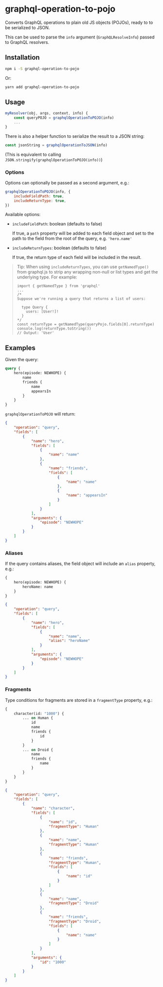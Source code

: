 # graphql-operation-to-pojo

Converts GraphQL operations to plain old JS objects (POJOs), ready to to be serialized to JSON.

This can be used to parse the `info` argument (`GraphQLResolveInfo`) passed to GraphQL resolvers.

## Installation

```bash
npm i -S graphql-operation-to-pojo
```

Or:

```bash
yarn add graphql-operation-to-pojo
```

## Usage

```js
myResolver(obj, args, context, info) {
    const queryPOJO = graphqlOperationToPOJO(info)
    ...
}
```

There is also a helper function to serialize the result to a JSON string:

```js
const jsonString = graphqlOperationToJSON(info)
```

(This is equivalent to calling `JSON.stringify(graphqlOperationToPOJO(info))`)

### Options

Options can optionally be passed as a second argument, e.g.:

```js
graphqlOperationToPOJO(info, {
    includeFieldPath: true,
    includeReturnType: true,
})
```

Available options:

-   `includeFieldPath`: boolean (defaults to false)

    If true, a `path` property will be added to each field object and set to the path to the field from the root of the query, e.g. `'hero.name'`

-   `includeReturnTypes`: boolean (defaults to false)

    If true, the return type of each field will be included in the result.

> Tip:
> When using `includeReturnTypes`, you can use `getNamedType()` from graphql.js to strip any wrapping non-null or list types and get the underlying type. For example:
>
> ```lang-js
> import { getNamedType } from 'graphql'
> ...
> /*
> Suppose we're running a query that returns a list of users:
>
>   type Query {
>     users: [User!]!
>   }
> */
> const returnType = getNamedType(queryPojo.fields[0].returnType)
> console.log(returnType.toString())
> // Output: 'User'
> ```

</code>

## Examples

Given the query:

```graphql
query {
    hero(episode: NEWHOPE) {
        name
        friends {
            name
            appearsIn
        }
    }
}
```

`graphqlOperationToPOJO` will return:

```json
{
    "operation": "query",
    "fields": [
        {
            "name": "hero",
            "fields": [
                {
                    "name": "name"
                },
                {
                    "name": "friends",
                    "fields": [
                        {
                            "name": "name"
                        },
                        {
                            "name": "appearsIn"
                        }
                    ]
                }
            ],
            "arguments": {
                "episode": "NEWHOPE"
            }
        }
    ]
}
```

### Aliases

If the query contains aliases, the field object will include an `alias` property, e.g.:

```graphql
{
    hero(episode: NEWHOPE) {
        heroName: name
    }
}
```

```json
{
    "operation": "query",
    "fields": [
        {
            "name": "hero",
            "fields": [
                {
                    "name": "name",
                    "alias": "heroName"
                }
            ],
            "arguments": {
                "episode": "NEWHOPE"
            }
        }
    ]
}
```

### Fragments

Type conditions for fragments are stored in a `fragmentType` property, e.g.:

```graphql
{
    character(id: "1000") {
        ... on Human {
            id
            name
            friends {
                id
            }
        }
        ... on Droid {
            name
            friends {
                name
            }
        }
    }
}
```

```json
{
    "operation": "query",
    "fields": [
        {
            "name": "character",
            "fields": [
                {
                    "name": "id",
                    "fragmentType": "Human"
                },
                {
                    "name": "name",
                    "fragmentType": "Human"
                },
                {
                    "name": "friends",
                    "fragmentType": "Human",
                    "fields": [
                        {
                            "name": "id"
                        }
                    ]
                },
                {
                    "name": "name",
                    "fragmentType": "Droid"
                },
                {
                    "name": "friends",
                    "fragmentType": "Droid",
                    "fields": [
                        {
                            "name": "name"
                        }
                    ]
                }
            ],
            "arguments": {
                "id": "1000"
            }
        }
    ]
}
```
